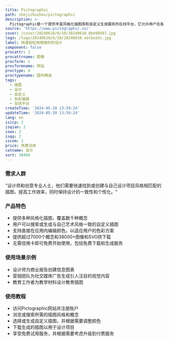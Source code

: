 ```yaml
---
title: Pictographic
path: shejizhushou/pictographic
description: >-
  Pictographic是一个提供丰富风格化插图库和自定义生成服务的在线平台，它允许用户在各种设计风格中搜索或生成与自己艺术风格一致的插图，支持直接在应用内编辑颜色，无需外部编辑器，提供7000+概念，38000+图像和SVG供下载。
source: 'https://www.pictographic.io/'
cover: /cover/20240610/6/10/20240610_6be90507.jpg
logo: /logo/20240610/6/10/20240610_eecba1dc.jpg
label: 快速轻松地增强你的设计
component: false
procattr: 2
procattrname: 图像
procform: 1
procformname: 网站
proctype: 4
proctypename: 国外精选
tags:
  - 插图
  - 设计
  - 自定义
  - 色彩编辑
  - 在线平台
createTime: '2024-05-20 13:59:24'
updateTime: '2024-05-20 13:59:24'
lang: en
isicp: 2
isqian: 2
iswx: 2
isqq: 2
iscom: 2
price: 免费试用
catname: 设计
sort: 30494
---
```




### 需求人群
"设计师和创意专业人士，他们需要快速找到或创建与自己设计项目风格相匹配的插图，提高工作效率，同时保持设计的一致性和个性化。"

### 产品特色
* 提供多种风格化插图，覆盖数千种概念
* 用户可以搜索或生成与自己艺术风格一致的自定义插图
* 支持直接在应用内编辑颜色，以适应用户的色彩方案
* 提供超过7000个概念和38000+图像和SVG供下载
* 无需信用卡即可免费开始使用，包括免费下载和生成服务

### 使用场景示例
* 设计师为商业报告创建信息图表
* 营销团队为社交媒体广告生成引人注目的视觉内容
* 教育工作者为教学材料设计教育插图

### 使用教程
* 访问Pictographic网站并注册账户
* 浏览或搜索所需的插图风格和概念
* 选择或生成自定义插图，并根据需要调整颜色
* 下载生成的插图以用于设计项目
* 享受免费试用服务，并根据需要考虑升级到付费服务

  
